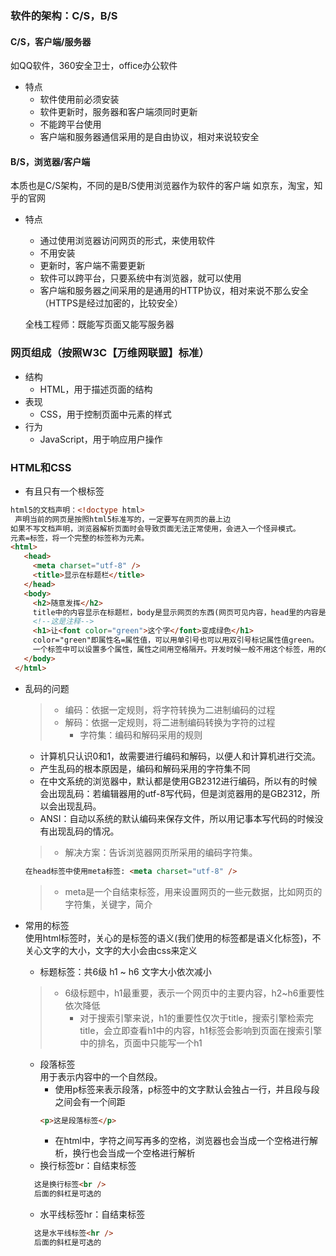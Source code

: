 ### 软件的架构：C/S，B/S
#### C/S，客户端/服务器
  如QQ软件，360安全卫士，office办公软件
* 特点
  * 软件使用前必须安装
  * 软件更新时，服务器和客户端须同时更新
  * 不能跨平台使用
  * 客户端和服务器通信采用的是自由协议，相对来说较安全

#### B/S，浏览器/客户端
  本质也是C/S架构，不同的是B/S使用浏览器作为软件的客户端
  如京东，淘宝，知乎的官网
* 特点
  * 通过使用浏览器访问网页的形式，来使用软件
  * 不用安装
  * 更新时，客户端不需要更新
  * 软件可以跨平台，只要系统中有浏览器，就可以使用
  * 客户端和服务器之间采用的是通用的HTTP协议，相对来说不那么安全（HTTPS是经过加密的，比较安全）
  
  全栈工程师：既能写页面又能写服务器
  
### 网页组成（按照W3C【万维网联盟】标准）
* 结构
  * HTML，用于描述页面的结构
* 表现
  * CSS，用于控制页面中元素的样式
* 行为
  * JavaScript，用于响应用户操作

### HTML和CSS
* 有且只有一个根标签
 ```html
html5的文档声明：<!doctype html>  
  声明当前的网页是按照html5标准写的，一定要写在网页的最上边
如果不写文档声明，浏览器解析页面时会导致页面无法正常使用，会进入一个怪异模式。
元素=标签，将一个完整的标签称为元素。
<html>
    <head>
      <meta charset="utf-8" />
      <title>显示在标题栏</title>
    </head>
    <body>
      <h2>随意发挥</h2>
      title中的内容显示在标题栏，body是显示网页的东西(网页可见内容，head里的内容是帮助浏览器去解析网页的。
      <!--这是注释-->
      <h1>让<font color="green">这个字</font>变成绿色</h1>
      color="green"即属性名=属性值，可以用单引号也可以用双引号标记属性值green。
      一个标签中可以设置多个属性，属性之间用空格隔开。开发时候一般不用这个标签，用的CSS设置样式。
    </body>
  </html>
 ``` 
* 乱码的问题
  >* 编码：依据一定规则，将字符转换为二进制编码的过程
  >* 解码：依据一定规则，将二进制编码转换为字符的过程
  >   * 字符集：编码和解码采用的规则
  * 计算机只认识0和1，故需要进行编码和解码，以便人和计算机进行交流。
  * 产生乱码的根本原因是，编码和解码采用的字符集不同
  * 在中文系统的浏览器中，默认都是使用GB2312进行编码，所以有的时候会出现乱码：若编辑器用的utf-8写代码，但是浏览器用的是GB2312，所以会出现乱码。
  * ANSI：自动以系统的默认编码来保存文件，所以用记事本写代码的时候没有出现乱码的情况。
  >* 解决方案：告诉浏览器网页所采用的编码字符集。
  ```html
  在head标签中使用meta标签: <meta charset="utf-8" />
  ```
    >* meta是一个自结束标签，用来设置网页的一些元数据，比如网页的字符集，关键字，简介
 
 * 常用的标签<br />
    使用html标签时，关心的是标签的语义(我们使用的标签都是语义化标签)，不关心文字的大小，文字的大小会由css来定义
    * 标题标签：共6级 h1 ~ h6 文字大小依次减小
    >* 6级标题中，h1最重要，表示一个网页中的主要内容，h2~h6重要性依次降低
    >   * 对于搜索引擎来说，h1的重要性仅次于title，搜索引擎检索完title，会立即查看h1中的内容，h1标签会影响到页面在搜索引擎中的排名，页面中只能写一个h1
    * 段落标签<br>
    用于表示内容中的一个自然段。
      * 使用p标签来表示段落，p标签中的文字默认会独占一行，并且段与段之间会有一个间距
      ```html
      <p>这是段落标签</p>
      ```
      * 在html中，字符之间写再多的空格，浏览器也会当成一个空格进行解析，换行也会当成一个空格进行解析
    * 换行标签br：自结束标签
    ```html
      这是换行标签<br />
      后面的斜杠是可选的
    ```
    * 水平线标签hr：自结束标签
    ```html
      这是水平线标签<hr />
      后面的斜杠是可选的
    ```
    
 
  
